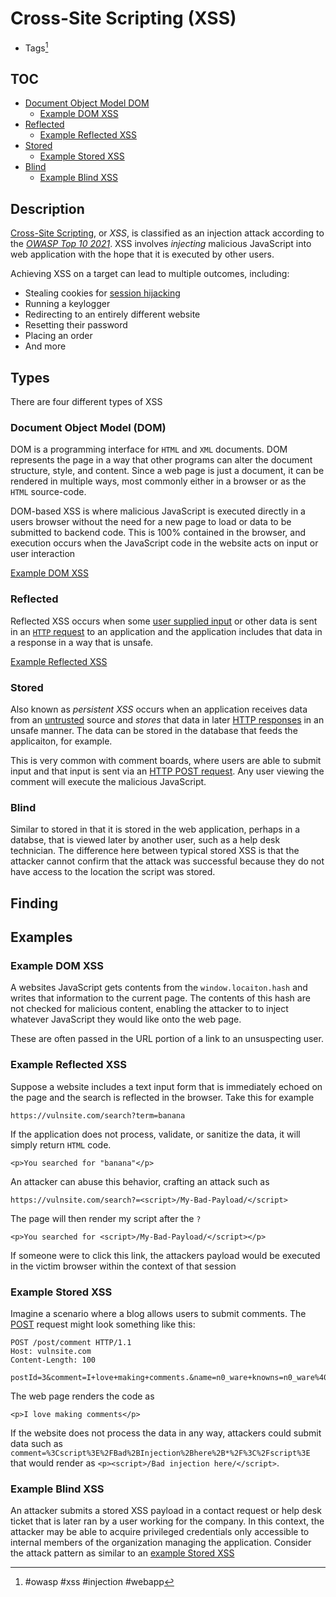 # Cross-Site Scripting (XSS)
- Tags[^1]

[^1]: #owasp #xss #injection #webapp 
## TOC

- [Document Object Model DOM](#Document%20Object%20Model%20DOM)
	- [Example DOM XSS](#Example%20DOM%20XSS)
- [Reflected](#Reflected)
	- [Example Reflected XSS](#Example%20Reflected%20XSS)
- [Stored](#Stored)
	- [Example Stored XSS](#Example%20Stored%20XSS)
- [Blind](#Blind)
	- [Example Blind XSS](#Example%20Blind%20XSS)


## Description
[Cross-Site Scripting](cross_site_scripting_xss.md), or *XSS*, is classified as an injection attack according to the [*OWASP Top 10 2021*](https://owasp.org/www-project-top-ten/). XSS involves *injecting* malicious JavaScript into web application with the hope that it is executed by other users. 

Achieving XSS on a target can lead to multiple outcomes, including:
- Stealing cookies for [session hijacking](session_hijacking.md)
- Running a keylogger
- Redirecting to an entirely different website
- Resetting their password
- Placing an order
- And more

## Types
There are four different types of XSS

### Document Object Model (DOM)
DOM is a programming interface for `HTML` and `XML` documents. DOM represents the page in a way that other programs can alter the document structure, style, and content. Since a web page is just a document, it can be rendered in multiple ways, most commonly either in a browser or as the `HTML` source-code. 

DOM-based XSS is where malicious JavaScript is executed directly in a users browser without the need for a new page to load or data to be submitted to backend code. This is 100% contained in the browser, and execution occurs when the JavaScript code in the website acts on input or user interaction

[Example DOM XSS](#Example%20DOM%20XSS)

### Reflected
Reflected XSS occurs when some [user supplied input](../concepts/user_supplied_input.md)  or other data is sent in an [`HTTP` request](../concepts/web/http_request.md) to an application and the application includes that data in a response in a way that is unsafe. 

[Example Reflected XSS](#Example%20Reflected%20XSS)

### Stored
Also known as *persistent XSS* occurs when an application receives data from an [untrusted](../concepts/trust.md) source and *stores* that data in later [HTTP responses](../concepts/web/http_response.md) in an unsafe manner. The data can be stored in the database that feeds the applicaiton, for example. 

This is very common with comment boards, where users are able to submit input and that input is sent via an [HTTP POST request](../concepts/web/post.md). Any user viewing the comment will execute the malicious JavaScript.

### Blind
Similar to stored in that it is stored in the web application, perhaps in a databse, that is viewed later by another user, such as a help desk technician. The difference here between typical stored XSS is that the attacker cannot confirm that the attack was successful because they do not have access to the location the script was stored. 

## Finding

## Examples
### Example DOM XSS
A websites JavaScript gets contents from the `window.locaiton.hash` and writes that information to the current page. The contents of this hash are not checked for malicious content, enabling the attacker to to inject whatever JavaScript they would like onto the web page. 

These are often passed in the URL portion of a link to an unsuspecting user. 

### Example Reflected XSS
Suppose a website includes a text input form that is immediately echoed on the page and the search is reflected in the browser. Take this for example

`https://vulnsite.com/search?term=banana`

If the application does not process, validate, or sanitize the data, it will simply return `HTML` code. 

`<p>You searched for "banana"</p>`

An attacker can abuse this behavior, crafting an attack such as

`https://vulnsite.com/search?=<script>/My-Bad-Payload/</script>`

The page will then render my script after the `?`

`<p>You searched for <script>/My-Bad-Payload/</script></p>`

If someone were to click this link, the attackers payload would be executed in the victim browser within the context of that session

### Example Stored XSS
Imagine a scenario where a blog allows users to submit comments. The [POST](../concepts/web/post.md) request might look something like this:

```
POST /post/comment HTTP/1.1  
Host: vulnsite.com  
Content-Length: 100  
  
postId=3&comment=I+love+making+comments.&name=n0_ware+knowns=n0_ware%40someemail.io
```

The web page renders the code as 

`<p>I love making comments</p>`

If the website does not process the data in any way, attackers could submit data  such as `comment=%3Cscript%3E%2FBad%2BInjection%2Bhere%2B*%2F%3C%2Fscript%3E` that would render as `<p><script>/Bad injection here/</script>`.

### Example Blind XSS
An attacker submits a stored XSS payload in a contact request or help desk ticket that is later ran by a user working for the company. In this context, the attacker may be able to acquire privileged credentials only accessible to internal members of the organization managing the application. Consider the attack pattern as similar to an [example Stored XSS](#Example%20Stored%20XSS)